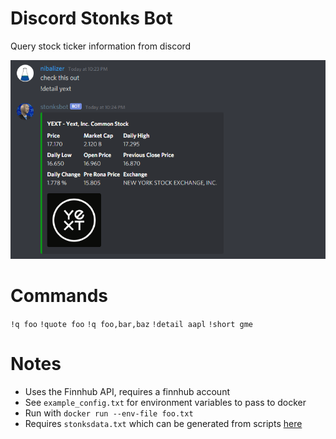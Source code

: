 # Discord Stonks Bot

Query stock ticker information from discord

![bot](img/discord_stonk_bot.png)

# Commands


`!q foo`
`!quote foo`
`!q foo,bar,baz`
`!detail aapl`
`!short gme`

# Notes

* Uses the Finnhub API, requires a finnhub account
* See `example_config.txt` for environment variables to pass to docker
* Run with `docker run --env-file foo.txt` 
* Requires `stonksdata.txt` which can be generated from scripts [here](https://github.com/nibalizer/stonksapi/blob/main/contrib/get_stonks_db.sh)


